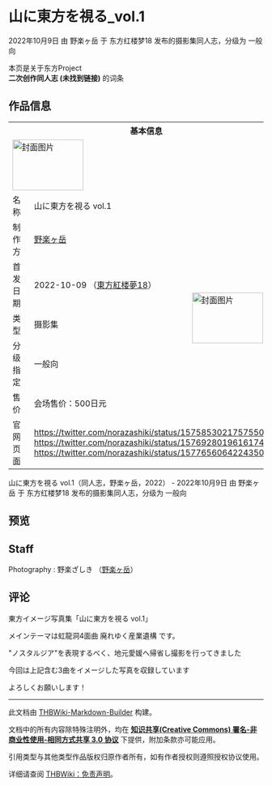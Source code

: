 # 山に東方を視る_vol.1

<!-- source html: G:\repos\THBWiki-Markdown-Builder\THBWikiMarkdown\Temp\main\e\eb\ns0%3A%E5%B1%B1%E3%81%AB%E6%9D%B1%E6%96%B9%E3%82%92%E8%A6%96%E3%82%8B_vol%2E1.html -->

2022年10月9日 由 野楽ヶ岳 于 东方红楼梦18 发布的摄影集同人志，分级为 一般向

本页是关于东方Project  
 **二次创作同人志 (未找到链接)** 的词条

## 作品信息

<table><tbody><tr><th colspan="3">基本信息</th></tr><tr><td class="cover-artwork-mobile" colspan="2"><a href="./文件-山に東方を視る_vol.1封面.jpg.md" class="image" title="封面图片"><img alt="封面图片" src="https://upload.thwiki.cc/thumb/d/d0/%E5%B1%B1%E3%81%AB%E6%9D%B1%E6%96%B9%E3%82%92%E8%A6%96%E3%82%8B_vol.1%E5%B0%81%E9%9D%A2.jpg/140px-%E5%B1%B1%E3%81%AB%E6%9D%B1%E6%96%B9%E3%82%92%E8%A6%96%E3%82%8B_vol.1%E5%B0%81%E9%9D%A2.jpg" decoding="async" loading="lazy" width="140" height="100" srcset="https://upload.thwiki.cc/thumb/d/d0/%E5%B1%B1%E3%81%AB%E6%9D%B1%E6%96%B9%E3%82%92%E8%A6%96%E3%82%8B_vol.1%E5%B0%81%E9%9D%A2.jpg/210px-%E5%B1%B1%E3%81%AB%E6%9D%B1%E6%96%B9%E3%82%92%E8%A6%96%E3%82%8B_vol.1%E5%B0%81%E9%9D%A2.jpg 1.5x, https://upload.thwiki.cc/thumb/d/d0/%E5%B1%B1%E3%81%AB%E6%9D%B1%E6%96%B9%E3%82%92%E8%A6%96%E3%82%8B_vol.1%E5%B0%81%E9%9D%A2.jpg/280px-%E5%B1%B1%E3%81%AB%E6%9D%B1%E6%96%B9%E3%82%92%E8%A6%96%E3%82%8B_vol.1%E5%B0%81%E9%9D%A2.jpg 2x" data-file-width="4096" data-file-height="2930"></a></td>
</tr><tr><td class="label">名称</td><td colspan="2"> 山に東方を視る vol.1 </td></tr><tr><td class="label">制作方</td><td><a href="./野楽ヶ岳.md" title="野楽ヶ岳">野楽ヶ岳</a></td><td class="cover-artwork" rowspan="5" style="min-width:140px;"><a href="./文件-山に東方を視る_vol.1封面.jpg.md" class="image" title="封面图片"><img alt="封面图片" src="https://upload.thwiki.cc/thumb/d/d0/%E5%B1%B1%E3%81%AB%E6%9D%B1%E6%96%B9%E3%82%92%E8%A6%96%E3%82%8B_vol.1%E5%B0%81%E9%9D%A2.jpg/140px-%E5%B1%B1%E3%81%AB%E6%9D%B1%E6%96%B9%E3%82%92%E8%A6%96%E3%82%8B_vol.1%E5%B0%81%E9%9D%A2.jpg" decoding="async" loading="lazy" width="140" height="100" srcset="https://upload.thwiki.cc/thumb/d/d0/%E5%B1%B1%E3%81%AB%E6%9D%B1%E6%96%B9%E3%82%92%E8%A6%96%E3%82%8B_vol.1%E5%B0%81%E9%9D%A2.jpg/210px-%E5%B1%B1%E3%81%AB%E6%9D%B1%E6%96%B9%E3%82%92%E8%A6%96%E3%82%8B_vol.1%E5%B0%81%E9%9D%A2.jpg 1.5x, https://upload.thwiki.cc/thumb/d/d0/%E5%B1%B1%E3%81%AB%E6%9D%B1%E6%96%B9%E3%82%92%E8%A6%96%E3%82%8B_vol.1%E5%B0%81%E9%9D%A2.jpg/280px-%E5%B1%B1%E3%81%AB%E6%9D%B1%E6%96%B9%E3%82%92%E8%A6%96%E3%82%8B_vol.1%E5%B0%81%E9%9D%A2.jpg 2x" data-file-width="4096" data-file-height="2930"></a></td>
</tr><tr><td class="label">首发日期</td><td>2022-10-09&#160;（<a href="/展会作品列表?e=%E4%B8%9C%E6%96%B9%E7%BA%A2%E6%A5%BC%E6%A2%A6%2318">東方紅楼夢18</a>）</td></tr><tr><td class="label">类型</td><td>摄影集</td></tr><tr><td class="label">分级指定</td><td>一般向</td></tr><tr><td class="label">售价</td><td>会场售价：500日元</td></tr>
<tr><td class="label">官网页面</td><td colspan="2"><a rel="nofollow" class="external free" href="https://twitter.com/norazashiki/status/1575853021757550593">https://twitter.com/norazashiki/status/1575853021757550593</a><br><a rel="nofollow" class="external free" href="https://twitter.com/norazashiki/status/1576928019616174081">https://twitter.com/norazashiki/status/1576928019616174081</a><br><a rel="nofollow" class="external free" href="https://twitter.com/norazashiki/status/1577656064224350210">https://twitter.com/norazashiki/status/1577656064224350210</a></td></tr></tbody></table>

山に東方を視る vol.1（同人志，野楽ヶ岳，2022） - 2022年10月9日 由 野楽ヶ岳 于 东方红楼梦18 发布的摄影集同人志，分级为 一般向

## 预览

## Staff
Photography
: 野楽ざしき （[野楽ヶ岳](./野楽ヶ岳.md)）


## 评论

  
東方イメージ写真集「山に東方を視る vol.1」  

メインテーマは虹龍洞4面曲 廃れゆく産業遺構 です。  

"ノスタルジア"を表現するべく、地元愛媛へ帰省し撮影を行ってきました  

今回は上記含む3曲をイメージした写真を収録しています  

よろしくお願いします！
  


  
  

  





---

此文档由 [THBWiki-Markdown-Builder](https://github.com/Delsin-Yu/THBWiki-Markdown-Builder) 构建。

文档中的所有内容除特殊注明外，均在 [**知识共享(Creative Commons) 署名-非商业性使用-相同方式共享 3.0 协议**](https://creativecommons.org/licenses/by-sa/3.0/deed.zh-hans) 下提供，附加条款亦可能应用。

引用类型与其他类型作品版权归原作者所有，如有作者授权则遵照授权协议使用。

详细请查阅 [THBWiki：免责声明](https://thbwiki.cc/THBWiki:%E5%85%8D%E8%B4%A3%E5%A3%B0%E6%98%8E)。

